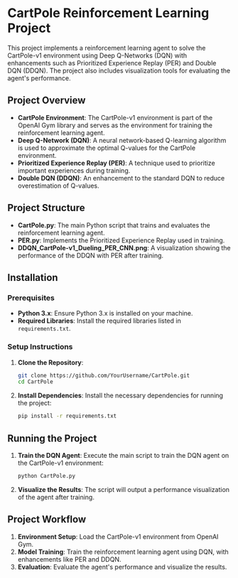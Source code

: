 # CartPole Reinforcement Learning Project

This project implements a reinforcement learning agent to solve the CartPole-v1 environment using Deep Q-Networks (DQN) with enhancements such as Prioritized Experience Replay (PER) and Double DQN (DDQN). The project also includes visualization tools for evaluating the agent's performance.

## Project Overview

- **CartPole Environment**: The CartPole-v1 environment is part of the OpenAI Gym library and serves as the environment for training the reinforcement learning agent.
- **Deep Q-Network (DQN)**: A neural network-based Q-learning algorithm is used to approximate the optimal Q-values for the CartPole environment.
- **Prioritized Experience Replay (PER)**: A technique used to prioritize important experiences during training.
- **Double DQN (DDQN)**: An enhancement to the standard DQN to reduce overestimation of Q-values.

## Project Structure

- **CartPole.py**: The main Python script that trains and evaluates the reinforcement learning agent.
- **PER.py**: Implements the Prioritized Experience Replay used in training.
- **DDQN_CartPole-v1_Dueling_PER_CNN.png**: A visualization showing the performance of the DDQN with PER after training.

## Installation

### Prerequisites

- **Python 3.x**: Ensure Python 3.x is installed on your machine.
- **Required Libraries**: Install the required libraries listed in `requirements.txt`.

### Setup Instructions

1. **Clone the Repository**:
    ```bash
    git clone https://github.com/YourUsername/CartPole.git
    cd CartPole
    ```

2. **Install Dependencies**:
    Install the necessary dependencies for running the project:
    ```bash
    pip install -r requirements.txt
    ```

## Running the Project

1. **Train the DQN Agent**:
    Execute the main script to train the DQN agent on the CartPole-v1 environment:
    ```bash
    python CartPole.py
    ```

2. **Visualize the Results**:
    The script will output a performance visualization of the agent after training.

## Project Workflow

1. **Environment Setup**: Load the CartPole-v1 environment from OpenAI Gym.
2. **Model Training**: Train the reinforcement learning agent using DQN, with enhancements like PER and DDQN.
3. **Evaluation**: Evaluate the agent's performance and visualize the results.
